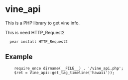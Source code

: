 vine_api
========

This is a PHP library to get vine info.

This is need HTTP_Request2

```
  pear install HTTP_Request2
```


##  Example

```
	require_once dirname(__FILE__) . '/vine_api.php';
	$ret = Vine_api::get_tag_timeline('hawaii'));
```
